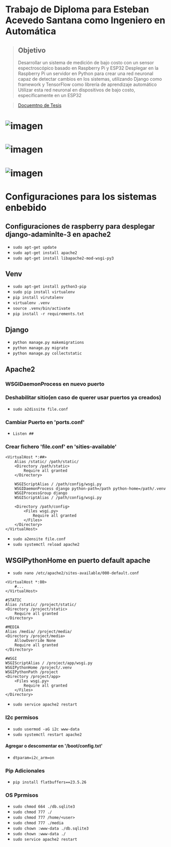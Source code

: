 # Trabajo de Diploma para Esteban Acevedo Santana como Ingeniero en Automática

> ## Objetivo
>  Desarrollar un sistema de medición de bajo costo con un sensor espectroscópico basado en Raspberry Pi y ESP32
>  Desplegar en la Raspberry Pi un servidor en Python para crear una red neuronal capaz de detectar cambios en los sistemas, utilizando Django como framework y TensorFlow como librería de aprendizaje automático
>  Utilizar esta red neuronal en dispositivos de bajo costo, específicamente en un ESP32

> [Docuemtno de Tesis](https://drive.google.com/drive/folders/1xj-vwUddcT_fEKV6P6z_GX1HAFPx-lOL?usp=sharing) 

# ![imagen](https://github.com/user-attachments/assets/4993c8ee-dfe1-4580-b3fd-26097c63f596)
# ![imagen](https://github.com/user-attachments/assets/800d3536-b1eb-4344-ae1d-cc91dd664812)
# 

# ![imagen](https://github.com/user-attachments/assets/7223c793-f344-458f-aea8-e69f456a3451)





# Configuraciones para los sistemas enbebido

## Configuraciones de raspberry para desplegar django-adaminlte-3 en apache2
* `sudo apt-get update`
* `sudo apt-get install apache2`
* `sudo apt-get install libapache2-mod-wsgi-py3`

## Venv
* `sudo apt-get install python3-pip`
* `sudo pip install virtualenv`
* `pip install virutalenv`
* `virtualenv .venv`
* `source .venv/bin/activate`
* `pip install -r requirements.txt`

## Django
* `python manage.py makemigrations`
* `python manage.py migrate`
* `python manage.py collectstatic`



## Apache2

### WSGIDaemonProcess en nuevo puerto

### Deshabilitar sitio(en caso de querer usar puertos ya creados)
* `sudo a2dissite file.conf`
### Cambiar Puerto en 'ports.conf'
* `Listen ##`
### Crear fichero 'file.conf' en 'sities-available'
``` 
<VirtualHost *:##>
	Alias /static/ /path/static/
	<Directory /path/static>
		Require all granted
	</Directory>

	WSGIScriptAlias / /path/config/wsgi.py
	WSGIDaemonProcess django python-path=/path python-home=/path/.venv
	WSGIProcessGroup django
	WSGIScriptAlias / /path/config/wsgi.py

	<Directory /path/config>
		<Files wsgi.py>
			Require all granted
		</Files>
	</Directory>
</VirtualHost>
```
* `sudo a2ensite file.conf`
* `sudo systemctl reload apache2`

## WSGIPythonHome en puerto default apache
* `sudo nano /etc/apache2/sites-available/000-default.conf`
```
<VirtualHost *:80>
    #...
</VirtualHost>

#STATIC
Alias /static/ /project/static/
<Directory /project/static>
    Require all granted
</Directory>

#MEDIA
Alias /media/ /project/media/
<Directory /project/media>
    AllowOverride None
    Require all granted
</Directory>

#WSGI
WSGIScriptAlias / /project/app/wsgi.py
WSGIPythonHome /project/.venv
WSGIPythonPath /project
<Directory /project/app>
    <Files wsgi.py>
        Require all granted
    </Files>
</Directory>
```
* `sudo service apache2 restart`

### I2c permisos
* `sudo usermod -aG i2c www-data`
* `sudo systemctl restart apache2`
#### Agregar o descomentar en '/boot/config.txt'
* `dtparam=i2c_arm=on`

### Pip Adicionales
* `pip install flatbuffers==23.5.26`


### OS Pprmisos
* `sudo chmod 664 ./db.sqlite3`
* `sudo chmod 777 ./`
* `sudo chmod 777 /home/<user>` 
* `sudo chmod 777 ./media` 
* `sudo chown :www-data ./db.sqlite3`
* `sudo chown :www-data ./`
* `sudo service apache2 restart`

